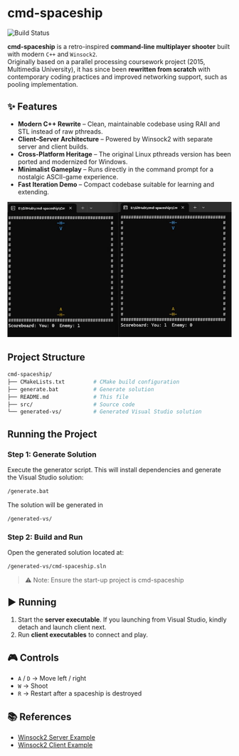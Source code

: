 # cmd-spaceship

![Build Status](https://github.com/hchia93/cmd-spaceship/actions/workflows/build.yml/badge.svg)

**cmd-spaceship** is a retro-inspired **command-line multiplayer shooter** built with modern `C++` and `Winsock2`.  
Originally based on a parallel processing coursework project (2015, Multimedia University), it has since been **rewritten from scratch** with contemporary coding practices and improved networking support, such as pooling implementation.

## ✨ Features

- **Modern C++ Rewrite** – Clean, maintainable codebase using RAII and STL instead of raw pthreads.
- **Client–Server Architecture** – Powered by Winsock2 with separate server and client builds.
- **Cross-Platform Heritage** – The original Linux pthreads version has been ported and modernized for Windows.
- **Minimalist Gameplay** – Runs directly in the command prompt for a nostalgic ASCII-game experience.
- **Fast Iteration Demo** – Compact codebase suitable for learning and extending.

![Preview](cmd-spaceship.gif)

## Project Structure
```bash
cmd-spaceship/
├── CMakeLists.txt         # CMake build configuration
├── generate.bat           # Generate solution
├── README.md              # This file
├── src/                   # Source code
└── generated-vs/          # Generated Visual Studio solution
```

## Running the Project

### Step 1: Generate Solution

Execute the generator script. This will install dependencies and generate the Visual Studio solution:

```cmd
/generate.bat
```

The solution will be generated in

```cmd
/generated-vs/
```

### Step 2: Build and Run

Open the generated solution located at:

```cmd
/generated-vs/cmd-spaceship.sln
```

> ⚠️ Note: Ensure the start-up project is cmd-spaceship

## ▶️ Running

1. Start the **server executable**. If you launching from Visual Studio, kindly detach and launch client next.
2. Run **client executables** to connect and play.

## 🎮 Controls

- `A` / `D` → Move left / right  
- `W` → Shoot  
- `R` → Restart after a spaceship is destroyed  

## 📚 References

- [Winsock2 Server Example](https://docs.microsoft.com/en-us/windows/win32/winsock/complete-server-code)  
- [Winsock2 Client Example](https://docs.microsoft.com/en-us/windows/win32/winsock/complete-client-code)  

